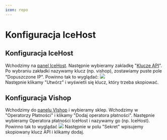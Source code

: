 ```yaml
---
icon: repo
---
```

# Konfiguracja IceHost
## Konfiguracja IceHost
Wchodzimy na [panel IceHost](https://dash.icehost.pl). Następnie wybieramy zakladkę "[Klucze API](https://dash.icehost.pl/account/api)".
Po wybraniu zakładki nazywamy klucz (np. vishop), zostawiamy puste pole "Dopuszczone IP".
Powinno tak to wyglądać: ![](https://i.imgur.com/xbgEyY9.png)  
Następnie klikamy "Utwórz" i wyświetli się klucz, który trzeba skopiować.
## Konfiguracja Vishop
Wchodzimy do [panelu VIshop](https://vishop.pl/shops) i wybieramy sklep.
Wchodzimy w "Operatorzy Płatności" i klikamy "Dodaj operatora płatności".
Następnie wybieramy Operatora płatności IceHost i nazywamy go (np. IceHost). Powinno tak to wyglądać
![](https://i.imgur.com/Z2EX3zG.png)
Następnie w polu "Sekret" wpisujemy skopiowany klucz API i klikamy dodaj.